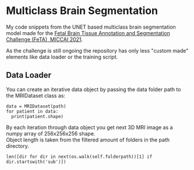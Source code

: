 # Multiclass Brain Segmentation
My code snippets from the UNET based multiclass brain segmentation model made for the <a href="https://feta-2021.grand-challenge.org/">Fetal Brain Tissue Annotation and Segmentation Challenge (FeTA), MICCAI 2021</a>.

As the challenge is still ongoing the repository has only less "custom made" elements like data loader or the training script.

## Data Loader
You can create an iterative data object by passing the data folder path to the MRIDataset class as:
``` 
data = MRIDataset(path)
for patient in data:
  print(patient.shape)
```
By each iteration through data object you get next 3D MRI image as a numpy array of 256x256x256 shape.  
Object length is taken from the filtered amount of folders in the path directory.  
```
len([dir for dir in next(os.walk(self.folderpath))[1] if dir.startswith('sub')])
```

